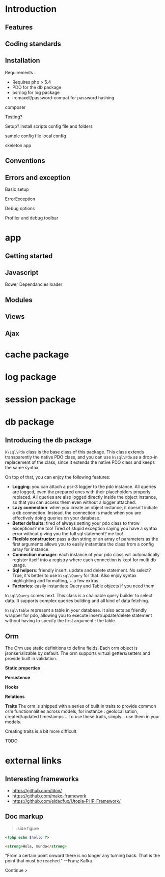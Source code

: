 Introduction
===

Features
---

Coding standards
---

Installation
---

Requirements :
- Requires php > 5.4 
- PDO for the db package
- psr/log for log package
- ircmaxell/password-compat for password hashing

composer

Testing?

Setup?
install scripts
config file and folders

sample config file
local config

skeleton app

Conventions
---

Errors and exception
---

Basic setup

ErrorException

Debug options

Profiler and debug toolbar


app
===

Getting started
---

Javascript
---

Bower
Dependancies loader

Modules
---

Views
---

Ajax
---

cache package
===

log package
===

session package
===

db package
===

Introducing the db package
---
`k\sql\Pdo` class is the base class of this package. This class extends transparently the native PDO class, and you can use `k\sql\Pdo` as a drop-in replacement of the class, since it extends the native PDO class and keeps the same syntax.

On top of that, you can enjoy the following features:

- **Logging**: you can attach a psr-3 logger to the pdo instance. All queries are logged, even the prepared ones with their placeholders properly replaced. All queries are also logged directly inside the object instance, so that you can access them even without a logger attached.
- **Lazy connection**: when you create an object instance, it doesn't initiate a db connection. Instead, the connection is made when you are effectively doing queries on your database.
- **Better defaults**: tired of always setting your pdo class to throw exceptions? me too! Tired of stupid exception saying you have a syntax error without giving you the full sql statement? me too!
- **Flexible constructor**: pass a dsn string or an array of parameters as the first arguments allows you to easily instantiate the class from a config array for instance.
- **Connection manager**: each instance of your pdo class will automatically register itself into a registry where each connection is kept for multi db usage.
- **Sql helpers**: friendly insert, update and delete statement. No select? True, it's better to use `k\sql\Query` for that. Also enjoy syntax highlighting and formatting, + a few extras.
- **Factories**: easily instantiate Query and Table objects if you need them.

`k\sql\Query` comes next. This class is a chainable query builder to select data. It supports complex queries building and all kind of data fetching.

`k\sql\Table` represent a table in your database. It also acts as friendly wrapper for pdo, allowing you to execute insert/update/delete statement without having to specify the first argument : the table.

Orm
---
The Orm use static definitions to define fields. Each orm object is jsonserializable by default. The orm supports virtual getters/setters and provide built in validation.

**Static properties**

**Persistence**

**Hooks**

**Relations**

**Traits**
The orm is shipped with a series of built in traits to provide common orm functionnalities across models, for instance : geolocalisation, created/updated timestamps…
To use these traits, simply… use them in your models.

Creating traits is a bit more difficult. 

TODO

external links
===

Interesting frameworks
---

- https://github.com/titon/
- https://github.com/mako-framework
- https://github.com/eldadfux/Utopia-PHP-Framework/

Doc markup
---

> side figure

``` php
<?php echo $hello ?>
```

``` html
<strong>Hola, mundo</strong>
```

"From a certain point onward there is no longer any turning back. That is the point that must be reached."
--Franz Kafka

Continue >
